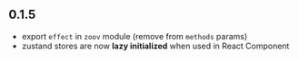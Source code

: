 ## 0.1.5
- export `effect` in `zoov` module (remove from `methods` params)
- zustand stores are now **lazy initialized** when used in React Component